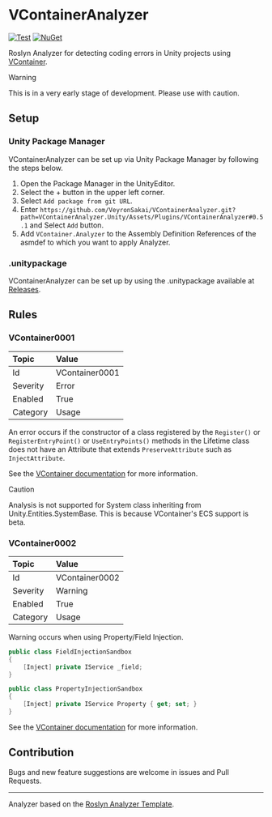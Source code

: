 # VContainerAnalyzer

[![Test](https://github.com/VeyronSakai/VContainerAnalyzer/actions/workflows/test.yml/badge.svg)](https://github.com/VeyronSakai/VContainerAnalyzer/actions/workflows/test.yml)
[![NuGet](https://img.shields.io/nuget/v/VContainerAnalyzer.svg)](https://www.nuget.org/packages/VContainerAnalyzer/)

Roslyn Analyzer for detecting coding errors in Unity projects
using [VContainer](https://github.com/hadashiA/VContainer).

> [!WARNING]
> This is in a very early stage of development. Please use with caution.

## Setup

### Unity Package Manager

VContainerAnalyzer can be set up via Unity Package Manager by following the steps below.

1. Open the Package Manager in the UnityEditor.
2. Select the + button in the upper left corner.
3. Select `Add package from git URL`.
4. Enter
   `https://github.com/VeyronSakai/VContainerAnalyzer.git?path=VContainerAnalyzer.Unity/Assets/Plugins/VContainerAnalyzer#0.5.1`
   and Select `Add` button.
5. Add `VContainer.Analyzer` to the Assembly Definition References of the asmdef to which you want to apply Analyzer.

### .unitypackage

VContainerAnalyzer can be set up by using the .unitypackage available
at [Releases](https://github.com/VeyronSakai/VContainerAnalyzer/releases/latest).

## Rules

### VContainer0001

| Topic    | Value          |
|:---------|:---------------|
| Id       | VContainer0001 |
| Severity | Error          |
| Enabled  | True           |
| Category | Usage          |

An error occurs if the constructor of a class registered by the `Register()` or `RegisterEntryPoint()`
or `UseEntryPoints()` methods in the Lifetime class does not have an Attribute that extends `PreserveAttribute` such
as `InjectAttribute`.

See the [VContainer documentation](https://vcontainer.hadashikick.jp/resolving/constructor-injection) for more
information.

> [!CAUTION]
> Analysis is not supported for System class inheriting from Unity.Entities.SystemBase. This is because VContainer's ECS support is beta.

### VContainer0002

| Topic    | Value          |
|:---------|:---------------|
| Id       | VContainer0002 |
| Severity | Warning        |
| Enabled  | True           |
| Category | Usage          |

Warning occurs when using Property/Field Injection.

```csharp
public class FieldInjectionSandbox
{
    [Inject] private IService _field;
}

public class PropertyInjectionSandbox
{
    [Inject] private IService Property { get; set; }
}
```

See the [VContainer documentation](https://vcontainer.hadashikick.jp/resolving/constructor-injection) for more
information.

## Contribution

Bugs and new feature suggestions are welcome in issues and Pull Requests.

---
Analyzer based on the [Roslyn Analyzer Template][template].

[template]: https://github.com/DeNA/RoslynAnalyzerTemplate
